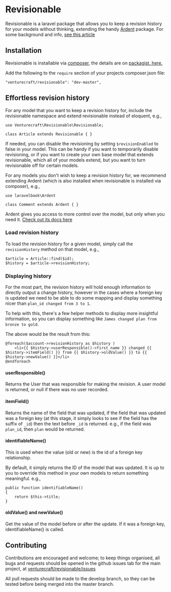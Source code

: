 # Revisionable

Revisionable is a laravel package that allows you to keep a revision history for your models without thinking, extending the handy [Ardent](https://github.com/laravelbook/ardent) package. For some background and info, [see this article](http://www.chrisduell.com/blog/development/keeping-revisions-of-your-laravel-model-data/)

## Installation

Revisionable is installable via [composer](http://getcomposer.org/doc/00-intro.md), the details are on [packagist, here.](https://packagist.org/packages/venturecraft/revisionable)

Add the following to the `require` section of your projects composer.json file:
```
"venturecraft/revisionable": "dev-master",
```

## Effortless revision history

For any model that you want to keep a revision history for, include the revisionable namespace and extend revisionable instead of eloquent, e.g.,
````
use Venturecraft\Revisionable\Revisionable;

class Article extends Revisionable { }
````

If needed, you can disable the revisioning by setting `$revisionEnabled` to false in your model. This can be handy if you want to temporarily disable revisioning, or if you want to create your own base model that extends revisionable, which all of your models extend, but you want to turn revisionable off for certain models.

For any models you don't wish to keep a revision history for, we recommend extending Ardent (which is also installed when revisionable is installed via composer), e.g.,

````
use laravelbook\Ardent

class Comment extends Ardent { }
````

Ardent gives you access to more control over the model, but only when you need it. [Check out its docs here](https://github.com/laravelbook/ardent)


### Load revision history

To load the revision history for a given model, simply call the `revisionHistory` method on that model, e.g.,

````
$article = Article::find($id);
$history = $article->revisionHistory;
````

### Displaying history

For the most part, the revision history will hold enough information to directly output a change history, however in the cases where a foreign key is updated we need to be able to do some mapping and display something nicer than `plan_id changed from 3 to 1`.

To help with this, there's a few helper methods to display more insightful information, so you can display something like `James changed plan from bronze to gold`.

The above would be the result from this:
````
@foreach($account->revisionHistory as $history )
    <li>{{ $history->userResponsible()->first_name }} changed {{ $history->itemField() }} from {{ $history->oldValue() }} to {{ $history->newValue() }}</li>
@endforeach
````

#### userResponsible()

Returns the User that was responsible for making the revision. A user model is returned, or null if there was no user recorded.

#### itemField()

Returns the name of the field that was updated, if the field that was updated was a foreign key (at this stage, it simply looks to see if the field has the suffix of `_id`) then the text before `_id` is returned. e.g., if the field was `plan_id`, then `plan` would be returned.

#### identifiableName()

This is used when the value (old or new) is the id of a foreign key relationship.

By default, it simply returns the ID of the model that was updated. It is up to you to override this method in your own models to return something meaningful. e.g.,
````
public function identifiableName()
{
    return $this->title;
}
````

#### oldValue() and newValue()

Get the value of the model before or after the update. If it was a foreign key, identifiableName() is called.

## Contributing

Contributions are encouraged and welcome; to keep things organised, all bugs and requests should be
opened in the github issues tab for the main project, at [venturecraft/revisionable/issues](https://github.com/venturecraft/revisionable/issues)

All pull requests should be made to the develop branch, so they can be tested before being merged into the master branch.
